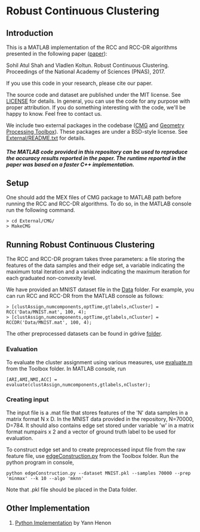 # Robust Continuous Clustering #

## Introduction ##

This is a MATLAB implementation of the RCC and RCC-DR algorithms presented in the following paper ([paper](http://www.pnas.org/content/early/2017/08/28/1700770114.abstract)):

Sohil Atul Shah and Vladlen Koltun. Robust Continuous Clustering. Proceedings of the National Academy of Sciences (PNAS), 2017.

If you use this code in your research, please cite our paper.

The source code and dataset are published under the MIT license. See [LICENSE](LICENSE) for details. In general, you can use the code for any purpose with proper attribution. If you do something interesting with the code, we'll be happy to know. Feel free to contact us.

We include two external packages in the codebase ([CMG](http://www.cs.cmu.edu/~jkoutis/cmg.html) and [Geometry Processing Toolbox](https://github.com/alecjacobson/gptoolbox)). These packages are under a BSD-style license. See [External/README.txt](source/External/README.txt) for details.

##### The MATLAB code provided in this repository can be used to reproduce the accuracy results reported in the paper. The runtime reported in the paper was based on a faster C++ implementation. #####

## Setup ##

One should add the MEX files of CMG package to MATLAB path before running the RCC and RCC-DR algorithms. To do so, in the MATLAB console run the following command.

```
> cd External/CMG/
> MakeCMG
```

## Running Robust Continuous Clustering ##

The RCC and RCC-DR program takes three parameters: a file storing the features of the data samples and their edge set, a variable indicating the maximum total iteration and a variable indicating the maximum iteration for each graduated non-convexity level.

We have provided an MNIST dataset file in the [Data](Data) folder. For example, you can run RCC and RCC-DR from the MATLAB console as follows:

```
> [clustAssign,numcomponents,optTime,gtlabels,nCluster] = RCC('Data/MNIST.mat', 100, 4);
> [clustAssign,numcomponents,optTime,gtlabels,nCluster] = RCCDR('Data/MNIST.mat', 100, 4);
```
The other preprocessed datasets can be found in gdrive [folder](https://drive.google.com/drive/folders/1vN4IpmjJvRngaGkLSyKVsPaoGXL02mFf?usp=sharing).

### Evaluation ###
To evaluate the cluster assignment using various measures, use [evaluate.m](Toolbox/evaluate.m) from the Toolbox folder. In MATLAB console, run
```
[ARI,AMI,NMI,ACC] = evaluate(clustAssign,numcomponents,gtlabels,nCluster);
```

### Creating input ###

The input file is a .mat file that stores features of the 'N' data samples in a matrix format N x D. In the MNIST data provided in the repository, N=70000, D=784. It should also contains edge set stored under variable 'w' in a matrix format numpairs x 2 and a vector of ground truth label to be used for evaluation. 

To construct edge set and to create preprocessed input file from the raw feature file, use [edgeConstruction.py](Toolbox/edgeConstruction.py) from the Toolbox folder. Run the python program in console,
```
python edgeConstruction.py --dataset MNIST.pkl --samples 70000 --prep 'minmax' --k 10 --algo 'mknn'
```
Note that .pkl file should be placed in the Data folder.


## Other Implementation ##
1. [Python Implementation](https://github.com/yhenon/pyrcc) by Yann Henon